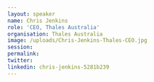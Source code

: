 ```yaml
---
layout: speaker
name: Chris Jenkins
role: 'CEO, Thales Australia'
organisation: Thales Australia
image: /uploads/Chris-Jenkins-Thales-CEO.jpg
session:
permalink:
twitter:
linkedin: chris-jenkins-5281b239
---
```



